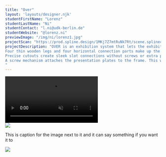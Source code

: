 ```yaml
---
title: "Over"
layout: 'layouts/designer.njk'
studentFirstName: "Lorenz"
studentLastName: "Ni"
studentContact: "l.ni@udk-berlin.de"
studentWebsite: "@lorenz.ni"
previewImage: "/img/ni/lorenz1.jpg"
projectScan: "https://prod.spline.design/1MKj7Z7mtRuNk7Rt/scene.splinecode"
projectDescription: "OVER is an exhibition system that lets the exhibition pieces float over their context. Connected to but still elevated from it. Laser cut or bent acrylic glass gives additional opportunities for exhibitions. A hammer seems to have forcefully deformed the plate it‘s presented on.
Four thin wooden legs and four horizontal connection parts make up the frame of the pedestal. This way the size is drastically reduced for transportation. Two leg lengths and two connector lengths give six options for pedestal sizes.
Precise cutouts create sleek slot connections without screws or extra parts. The assembly and disassembly of the exhibition pedestals is therefor fast and easy. 
A screw mechanism attaches the presentation plates to the frame. This way different materials can be used adapting the system to each individual object or the aesthetic of an exhibition.
"
---
```


  <div class="span-2">
    <video controls muted loop>
      <source src="https://assets.codepen.io/184881/udksample.webm" type="video/webm">
    </video>
  </div>
  <div class="span-1">
    <img src="https://images.unsplash.com/photo-1555529240-d2ab39b74716?q=80&w=2670&auto=format&fit=crop&ixlib=rb-4.0.3&ixid=M3wxMjA3fDB8MHxwaG90by1wYWdlfHx8fGVufDB8fHx8fA%3D%3D">
  </div>
  <div class="span-1 caption">
    <p>This is caption for the image next to it and it can say something if you want it to
  </div>
  <div class="span-2">
    <img src="https://images.unsplash.com/photo-1555529240-d2ab39b74716?q=80&w=2670&auto=format&fit=crop&ixlib=rb-4.0.3&ixid=M3wxMjA3fDB8MHxwaG90by1wYWdlfHx8fGVufDB8fHx8fA%3D%3D">
  </div>
